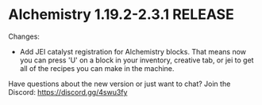 # Alchemistry 1.19.2-2.3.1 RELEASE

Changes:
- Add JEI catalyst registration for Alchemistry blocks. That means now you can press 'U' on a block in your inventory, creative tab, or jei to get all of the recipes you can make in the machine.

Have questions about the new version or just want to chat? Join the Discord: https://discord.gg/4swu3fy
